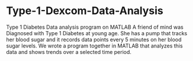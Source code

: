 # Type-1-Dexcom-Data-Analysis
Type 1 Diabetes Data analysis program on MATLAB
A friend of mind was Diagnosed with Type 1 Diabetes at young age. She has a pump that tracks her blood sugar and it records data points every 5 minutes on her blood sugar levels. We wrote a program together in MATLAB that analyzes this data and shows trends over a selected time period.
